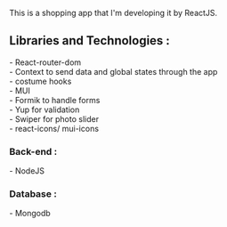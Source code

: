 This is a shopping app that I'm developing it by ReactJS.

<h2>Libraries and Technologies :</h2>
- React-router-dom <br/>
- Context to send data and global states through the app <br/>
- costume hooks <br/>
- MUI <br/>
- Formik to handle forms <br/>
- Yup for validation <br/>
- Swiper for photo slider  <br/>
- react-icons/ mui-icons  <br/>

<h3>Back-end :</h3>
- NodeJS

<h3>Database :</h3>
- Mongodb
